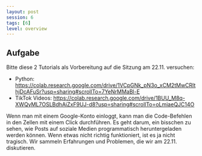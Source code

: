 ```yaml
---
layout: post
session: 6
tags: [6]
level: overview
---
```


## Aufgabe

Bitte diese 2 Tutorials als Vorbereitung auf die Sitzung am 22.11. versuchen:

- Python: <https://colab.research.google.com/drive/1VCpGNk_pN3o_xCM2tMwCRlthjDcAFuSr?usp=sharing#scrollTo=7YeNrMMaBl-E>
- TikTok Videos: <https://colab.research.google.com/drive/1BUU_M8q-XWQyML7OSLBdhAiZxF9UJ-d8?usp=sharing#scrollTo=oLmiaeQJC14O>

Wenn man mit einem Google-Konto einloggt, kann man die Code-Befehlen in den Zellen mit einem Click durchführen. Es geht darum, ein bisschen zu sehen, wie Posts auf soziale Medien programmatisch heruntergeladen werden können. Wenn etwas nicht richtig funktioniert, ist es ja nicht tragisch. Wir sammeln Erfahrungen und Problemen, die wir am 22.11. diskutieren.